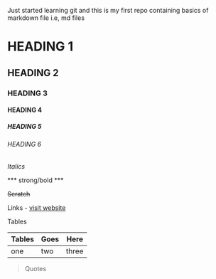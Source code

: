 Just started learning git and this is my first repo containing basics of markdown file i.e, md files

# HEADING 1
## HEADING 2
### HEADING 3
#### HEADING 4 
##### HEADING 5 
###### HEADING 6

_Italics_

*** strong/bold ***

~~Scratch~~

Links -
[visit website](https://www.youtube.com/ "youtube")

Tables 

|Tables |Goes |Here |
|--- |--- |---|
|one |two |three|

>Quotes
